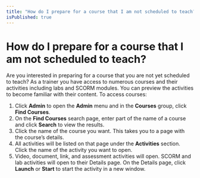 ```yaml
---
title: "How do I prepare for a course that I am not scheduled to teach?"
isPublished: true
---
```


# How do I prepare for a course that I am not scheduled to teach?

Are you interested in preparing for a course that you are not yet scheduled to teach? As a trainer you have access to numerous courses and their activities including labs and SCORM modules. You can preview the activities to become familiar with their content. To access courses:

1. Click **Admin** to open the **Admin** menu and in the **Courses** group, click **Find Courses**.
1. On the **Find Courses** search page, enter part of the name of a course and click **Search** to view the results.
1. Click the name of the course you want. This takes you to a page with the course’s details.
1. All activities will be listed on that page under the **Activities** section. Click the name of the activity you want to open.
1. Video, document, link, and assessment activities will open. SCORM and lab activities will open to their Details page. On the Details page, click **Launch** or **Start** to start the activity in a new window.
